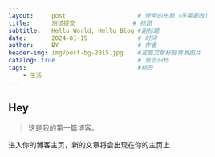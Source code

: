 ```yaml
---
layout:     post   				    # 使用的布局（不需要改）
title:      测试提交 				# 标题 
subtitle:   Hello World, Hello Blog #副标题
date:       2024-01-15 				# 时间
author:     BY 						# 作者
header-img: img/post-bg-2015.jpg 	#这篇文章标题背景图片
catalog: true 						# 是否归档
tags:								#标签
    - 生活
---
```


## Hey
>这是我的第一篇博客。

进入你的博客主页，新的文章将会出现在你的主页上.
